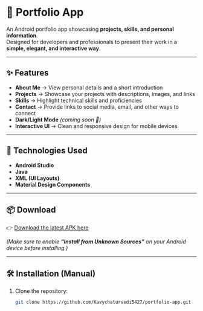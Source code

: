 # 📱 Portfolio App

An Android portfolio app showcasing **projects, skills, and personal information**.  
Designed for developers and professionals to present their work in a **simple, elegant, and interactive way**.

---

## ✨ Features

- **About Me** → View personal details and a short introduction  
- **Projects** → Showcase your projects with descriptions, images, and links  
- **Skills** → Highlight technical skills and proficiencies  
- **Contact** → Provide links to social media, email, and other ways to connect  
- **Dark/Light Mode** *(coming soon 🚀)*  
- **Interactive UI** → Clean and responsive design for mobile devices  

---

## 🚀 Technologies Used

- **Android Studio**  
- **Java**  
- **XML (UI Layouts)**  
- **Material Design Components**  

---

## 📦 Download

👉 [Download the latest APK here](../../releases/latest)  

*(Make sure to enable **“Install from Unknown Sources”** on your Android device before installing.)*

---

## 🛠️ Installation (Manual)

1. Clone the repository:
   ```bash
   git clone https://github.com/Kavychaturvedi5427/portfolio-app.git
